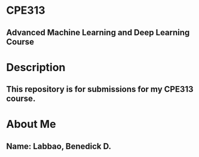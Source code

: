 # CPE313
Advanced Machine Learning and Deep Learning Course
---
# Description
This repository is for submissions for my CPE313 course.
---
# About Me
Name: Labbao, Benedick D.
---
